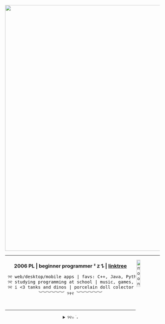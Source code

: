 <div align="center"> <img src="https://files.catbox.moe/4ku2ok.png" width="800px"></div>


---

<a href="https://moon-svg.minung.dev">
  <img src="https://moon-svg.minung.dev/moon.svg?theme=basic" alt="moon.svg" align="right" style="width:15%;"/>
</a>

<div align="center"> 	
	
### 2006 PL | beginner programmer ᶻ 𝗓 𐰁 | [linktree](https://linktr.ee/wojenka) 


<pre>
 ୨୧ web/desktop/mobile apps | favs: C++, Java, Python, PHP ୨୧
 ୨୧ studying programming at school | music, games, drawing, coding ୨୧
 ୨୧ i <3 tanks and dinos | porcelain doll colector ୨୧
︶︶︶︶︶︶ ୨♰୧ ︶︶︶︶︶︶
</pre>
<br/>
</div>

---

<p align="center"></p><details align="center"><summary align="center">୨୧⊹ ࣪ ˖</summary>
<div align="center"> 
<br/>

[![spotify-github-profile](https://spotify-github-profile.kittinanx.com/api/view?uid=ap2ododjddxsijshxn1z916gx&cover_image=true&theme=default&show_offline=false&background_color=000000&interchange=true&bar_color=53b14f&bar_color_cover=true)](https://github.com/kittinan/spotify-github-profile)
![My scrobbles](https://lastfm-recently-played.vercel.app/api?user=wowojenka&bg_color=000000&show_user=header&width=400&count=7)


<img src="https://files.catbox.moe/6nkmbg.webp" width="260px"><img src="https://files.catbox.moe/6nkmbg.webp" width="260px"><img src="https://files.catbox.moe/6nkmbg.webp" width="260px">
</div>
<div align="center"> 

<div align="center">
	<code><img width="30" src="https://raw.githubusercontent.com/marwin1991/profile-technology-icons/refs/heads/main/icons/visual_studio_code.png" alt="Visual Studio Code" title="Visual Studio Code"/></code>
	<code><img width="30" src="https://raw.githubusercontent.com/marwin1991/profile-technology-icons/refs/heads/main/icons/html.png" alt="HTML" title="HTML"/></code>
	<code><img width="30" src="https://raw.githubusercontent.com/marwin1991/profile-technology-icons/refs/heads/main/icons/css.png" alt="CSS" title="CSS"/></code>
	<code><img width="30" src="https://raw.githubusercontent.com/marwin1991/profile-technology-icons/refs/heads/main/icons/sass.png" alt="Sass" title="Sass"/></code>
	<code><img width="30" src="https://raw.githubusercontent.com/marwin1991/profile-technology-icons/refs/heads/main/icons/bootstrap.png" alt="Bootstrap" title="Bootstrap"/></code>
	<code><img width="30" src="https://raw.githubusercontent.com/marwin1991/profile-technology-icons/refs/heads/main/icons/php.png" alt="php" title="php"/></code>
	<code><img width="30" src="https://raw.githubusercontent.com/marwin1991/profile-technology-icons/refs/heads/main/icons/javascript.png" alt="JavaScript" title="JavaScript"/></code>
	<code><img width="30" src="https://raw.githubusercontent.com/marwin1991/profile-technology-icons/refs/heads/main/icons/react.png" alt="React" title="React"/></code>
	<code><img width="30" src="https://raw.githubusercontent.com/marwin1991/profile-technology-icons/refs/heads/main/icons/npm.png" alt="npm" title="npm"/></code>
	<code><img width="30" src="https://raw.githubusercontent.com/marwin1991/profile-technology-icons/refs/heads/main/icons/node_js.png" alt="Node.js" title="Node.js"/></code>
	<code><img width="30" src="https://raw.githubusercontent.com/marwin1991/profile-technology-icons/refs/heads/main/icons/express.png" alt="Express" title="Express"/></code>
	<code><img width="30" src="https://raw.githubusercontent.com/marwin1991/profile-technology-icons/refs/heads/main/icons/java.png" alt="Java" title="Java"/></code>
	<code><img width="30" src="https://raw.githubusercontent.com/marwin1991/profile-technology-icons/refs/heads/main/icons/c++.png" alt="C++" title="C++"/></code>
	<code><img width="30" src="https://raw.githubusercontent.com/marwin1991/profile-technology-icons/refs/heads/main/icons/python.png" alt="Python" title="Python"/></code>
	<code><img width="30" src="https://raw.githubusercontent.com/marwin1991/profile-technology-icons/refs/heads/main/icons/qt.png" alt="Qt" title="Qt"/></code>
	<code><img width="30" src="https://raw.githubusercontent.com/marwin1991/profile-technology-icons/refs/heads/main/icons/mysql.png" alt="MySQL" title="MySQL"/></code>
	<code><img width="30" src="https://raw.githubusercontent.com/marwin1991/profile-technology-icons/refs/heads/main/icons/linux.png" alt="Linux" title="Linux"/></code>
</div>
</details>


